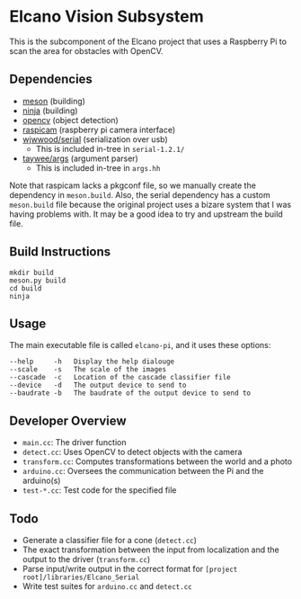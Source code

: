 Elcano Vision Subsystem
=======================

This is the subcomponent of the Elcano project that uses a Raspberry Pi
to scan the area for obstacles with OpenCV.

Dependencies
------------

- [meson](http://mesonbuild.com) (building)
- [ninja](https://ninja-build.org) (building)
- [opencv](http://opencv.org) (object detection)
- [raspicam](https://github.com/cedricve/raspicam) (raspberry pi camera interface)
- [wjwwood/serial](https://github.com/wjwwood/serial) (serialization over usb)
	- This is included in-tree in `serial-1.2.1/`
- [taywee/args](https://github.com/taywee/args) (argument parser)
	- This is included in-tree in `args.hh`

Note that raspicam lacks a pkgconf file, so we manually create the
dependency in `meson.build`. Also, the serial dependency has a custom
`meson.build` file because the original project uses a bizare system
that I was having problems with. It may be a good idea to try and
upstream the build file.

Build Instructions
------------------

	mkdir build
	meson.py build
	cd build
	ninja

Usage
-----

The main executable file is called `elcano-pi`, and it uses these options:

	--help     -h   Display the help dialouge
	--scale    -s   The scale of the images
	--cascade  -c   Location of the cascade classifier file
	--device   -d   The output device to send to
	--baudrate -b   The baudrate of the output device to send to

Developer Overview
------------------

- `main.cc`: The driver function
- `detect.cc`: Uses OpenCV to detect objects with the camera
- `transform.cc`: Computes transformations between the world and a photo
- `arduino.cc`: Oversees the communication between the Pi and the arduino(s)
- `test-*.cc`: Test code for the specified file

Todo
----

- Generate a classifier file for a cone (`detect.cc`)
- The exact transformation between the input from localization and the output to the driver (`transform.cc`)
- Parse input/write output in the correct format for `[project root]/libraries/Elcano_Serial`
- Write test suites for `arduino.cc` and `detect.cc`
